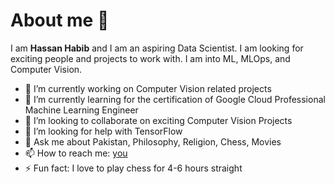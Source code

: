 # About me 👋

I am **Hassan Habib** and I am an aspiring Data Scientist. I am looking for exciting people and projects to work with. I am into ML, MLOps, and Computer Vision.

- 🔭 I’m currently working on Computer Vision related projects
- 🌱 I’m currently learning for the certification of Google Cloud Professional Machine Learning Engineer
- 👯 I’m looking to collaborate on exciting Computer Vision Projects
- 🤔 I’m looking for help with TensorFlow
- 💬 Ask me about Pakistan, Philosophy, Religion, Chess, Movies
- 📫 How to reach me: [you ](https://www.linkedin.com/in/hassanhabib/)
- ⚡ Fun fact: I love to play chess for 4-6 hours straight

